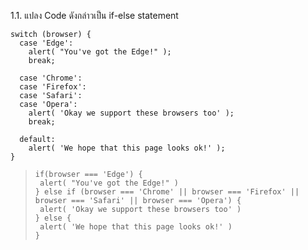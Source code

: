 1.1. แปลง Code ดังกล่าวเป็น if-else statement
```
switch (browser) {
  case 'Edge':
    alert( "You've got the Edge!" );
    break;

  case 'Chrome':
  case 'Firefox':
  case 'Safari':
  case 'Opera':
    alert( 'Okay we support these browsers too' );
    break;

  default:
    alert( 'We hope that this page looks ok!' );
}
```

> ```
>if(browser === 'Edge') {
>  alert( "You've got the Edge!" )
>} else if (browser === 'Chrome' || browser === 'Firefox' || browser === 'Safari' || browser === 'Opera') {
>  alert( 'Okay we support these browsers too' )
>} else {
>  alert( 'We hope that this page looks ok!' )
>}
>```
